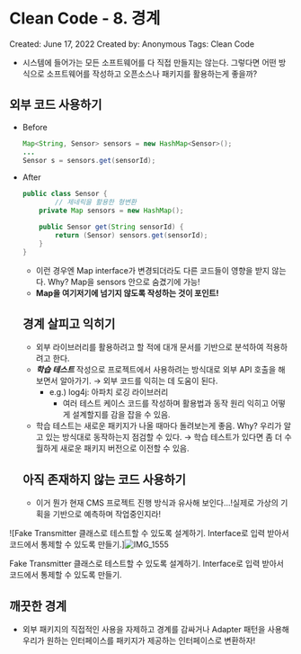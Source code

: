 # Clean Code - 8. 경계

Created: June 17, 2022
Created by: Anonymous
Tags: Clean Code

- 시스템에 들어가는 모든 소프트웨어를 다 직접 만들지는 않는다. 그렇다면 어떤 방식으로 소프트웨어를 작성하고 오픈소스나 패키지를 활용하는게 좋을까?

## 외부 코드 사용하기

- Before
    
    ```java
    Map<String, Sensor> sensors = new HashMap<Sensor>();
    ...
    Sensor s = sensors.get(sensorId);
    ```
    
- After
    
    ```java
    public class Sensor {
    		// 제네릭을 활용한 형변환
        private Map sensors = new HashMap();
    
        public Sensor get(String sensorId) {		
            return (Sensor) sensors.get(sensorId);
        }
    }
    ```
    
    - 이런 경우엔 Map interface가 변경되더라도 다른 코드들이 영향을 받지 않는다. Why? Map을 sensors 안으로 숨겼기에 가능!
    - **Map을 여기저기에 넘기지 않도록 작성하는 것이 포인트!**
    
    ## 경계 살피고 익히기
    
    - 외부 라이브러리를 활용하려고 할 적에 대개 문서를 기반으로 분석하여 적용하려고 한다.
    - ***학습 테스트*** 작성으로 프로젝트에서 사용하려는 방식대로 외부 API 호출을 해보면서 알아가기. → 외부 코드를 익히는 데 도움이 된다.
        - e.g.) log4j: 아파치 로깅 라이브러리
            - 여러 테스트 케이스 코드를 작성하며 활용법과 동작 원리 익히고 어떻게 설계할지를 감을 잡을 수 있음.
    - 학습 테스트는 새로운 패키지가 나올 때마다 돌려보는게 좋음. Why? 우리가 알고 있는 방식대로 동작하는지 점검할 수 있다. → 학습 테스트가 있다면 좀 더 수월하게 새로운 패키지 버전으로 이전할 수 있음.
    
    ## 아직 존재하지 않는 코드 사용하기
    
    - 이거 뭔가 현재 CMS 프로젝트 진행 방식과 유사해 보인다…!실제로 가상의 기획을 기반으로 예측하며 작업중인지라!

![Fake Transmitter 클래스로 테스트할 수 있도록 설계하기. Interface로 입력 받아서 코드에서 통제할 수 있도록 만들기.]![IMG_1555](https://user-images.githubusercontent.com/15176192/175812776-f23fcb80-23b7-426f-859e-fe5df6357916.jpg)

Fake Transmitter 클래스로 테스트할 수 있도록 설계하기. Interface로 입력 받아서 코드에서 통제할 수 있도록 만들기.

## 깨끗한 경계

- 외부 패키지의 직접적인 사용을 자제하고 경계를 감싸거나 Adapter 패턴을 사용해 우리가 원하는 인터페이스를 패키지가 제공하는 인터페이스로 변환하자!